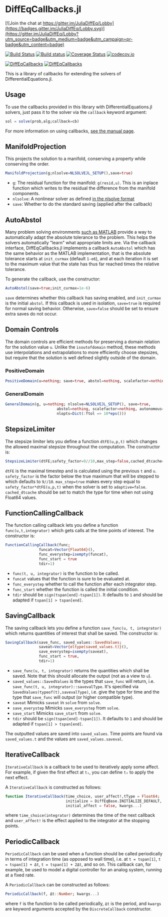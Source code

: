 # DiffEqCallbacks.jl

[![Join the chat at https://gitter.im/JuliaDiffEq/Lobby](https://badges.gitter.im/JuliaDiffEq/Lobby.svg)](https://gitter.im/JuliaDiffEq/Lobby?utm_source=badge&utm_medium=badge&utm_campaign=pr-badge&utm_content=badge)

[![Build Status](https://travis-ci.org/JuliaDiffEq/DiffEqCallbacks.jl.svg?branch=master)](https://travis-ci.org/JuliaDiffEq/DiffEqCallbacks.jl)
[![Build status](https://ci.appveyor.com/api/projects/status/a3o1a4l4xqcwuw86?svg=true)](https://ci.appveyor.com/project/ChrisRackauckas/diffeqcallbacks-jl-ufx45)
[![Coverage Status](https://coveralls.io/repos/JuliaDiffEq/DiffEqCallbacks.jl/badge.svg?branch=master&service=github)](https://coveralls.io/github/JuliaDiffEq/DiffEqCallbacks.jl?branch=master)
[![codecov.io](http://codecov.io/github/JuliaDiffEq/DiffEqCallbacks.jl/coverage.svg?branch=master)](http://codecov.io/github/JuliaDiffEq/DiffEqCallbacks.jl?branch=master)

[![DiffEqCallbacks](http://pkg.julialang.org/badges/DiffEqCallbacks_0.5.svg)](http://pkg.julialang.org/?pkg=DiffEqCallbacks)
[![DiffEqCallbacks](http://pkg.julialang.org/badges/DiffEqCallbacks_0.6.svg)](http://pkg.julialang.org/?pkg=DiffEqCallbacks)

This is a library of callbacks for extending the solvers of DifferentialEquations.jl.

## Usage


To use the callbacks provided in this library with DifferentialEquations.jl solvers,
just pass it to the solver via the `callback` keyword argument:

```julia
sol = solve(prob,alg;callback=cb)
```

For more information on using callbacks, [see the manual page](http://docs.juliadiffeq.org/latest/features/callback_functions.html).

## ManifoldProjection

This projects the solution to a manifold, conserving a property while
conserving the order.

```julia
ManifoldProjection(g;nlsolve=NLSOLVEJL_SETUP(),save=true)
```

- `g`: The residual function for the manifold: `g(resid,u)`. This is an inplace function
  which writes to the residual the difference from the manifold components.
- `nlsolve`: A nonlinear solver as defined [in the nlsolve format](linear_nonlinear.html)
- `save`: Whether to do the standard saving (applied after the callback)

## AutoAbstol

Many problem solving environments [such as MATLAB](https://www.mathworks.com/help/simulink/gui/absolute-tolerance.html)
provide a way to automatically adapt the absolute tolerance to the problem. This
helps the solvers automatically "learn" what appropriate limits are. Via the
callback interface, DiffEqCallbacks.jl implements a callback `AutoAbstol` which
has the same behavior as the MATLAB implementation, that is the absolute tolerance
starts at `init_curmax` (default `1-e6`), and at each iteration it is set
to the maximum value that the state has thus far reached times the relative tolerance.

To generate the callback, use the constructor:

```julia
AutoAbstol(save=true;init_curmax=1e-6)
```

`save` determines whether this callback has saving enabled, and `init_curmax` is
the initial `abstol`. If this callback is used in isolation, `save=true` is required
for normal saving behavior. Otherwise, `save=false` should be set to ensure
extra saves do not occur.

## Domain Controls

The domain controls are efficient methods for preserving a domain relation for
the solution value `u`. Unlike the `isoutofdomain` method, these methods use
interpolations and extrapolations to more efficiently choose stepsizes, but
require that the solution is well defined slightly outside of the domain.

### PositiveDomain

```julia
PositiveDomain(u=nothing; save=true, abstol=nothing, scalefactor=nothing)
```

### GeneralDomain

```julia
GeneralDomain(g, u=nothing; nlsolve=NLSOLVEJL_SETUP(), save=true,
                       abstol=nothing, scalefactor=nothing, autonomous=numargs(g)==2,
                       nlopts=Dict(:ftol => 10*eps()))
```

## StepsizeLimiter

The stepsize limiter lets you define a function `dtFE(u,p,t)` which changes the
allowed maximal stepsize throughout the computation. The constructor is:

```julia
StepsizeLimiter(dtFE;safety_factor=9//10,max_step=false,cached_dtcache=0.0)
```

`dtFE` is the maximal timestep and is calculated using the previous `t` and `u`.
`safety_factor` is the factor below the true maximum that will be stepped to
which defaults to `9//10`. `max_step=true` makes every step equal to
`safety_factor*dtFE(u,p,t)` when the solver is set to `adaptive=false`. `cached_dtcache`
should be set to match the type for time when not using Float64 values.

## FunctionCallingCallback

The function calling callback lets you define a function `func(u,t,integrator)`
which gets calls at the time points of interest. The constructor is:

```julia
FunctionCallingCallback(func;
               funcat=Vector{Float64}(),
               func_everystep=isempty(funcat),
               func_start = true
               tdir=1)
```
- `func(t, u, integrator)` is the function to be called.
- `funcat` values that the function is sure to be evaluated at.
- `func_everystep` whether to call the function after each integrator step.
- `func_start` whether the function is called the initial condition.
- `tdir` should be `sign(tspan[end]-tspan[1])`. It defaults to `1` and should
  be adapted if `tspan[1] > tspan[end]`.

## SavingCallback

The saving callback lets you define a function `save_func(u, t, integrator)` which
returns quantities of interest that shall be saved. The constructor is:

```julia
SavingCallback(save_func, saved_values::SavedValues;
               saveat=Vector{eltype(saved_values.t)}(),
               save_everystep=isempty(saveat),
               func_start = true,
               tdir=1)
```
- `save_func(u, t, integrator)` returns the quantities which shall be saved.
  Note that this should allocate the output (not as a view to `u`).
- `saved_values::SavedValues` is the types that `save_func` will return, i.e.
  `save_func(t, u, integrator)::savevalType`. It's specified via
  `SavedValues(typeof(t),savevalType)`, i.e. give the type for time and the
  type that `save_func` will output (or higher compatible type).
- `saveat` Mimicks `saveat` in `solve` from `solve`.
- `save_everystep` Mimicks `save_everystep` from `solve`.
- `save_start` Mimicks `save_start` from `solve`.
- `tdir` should be `sign(tspan[end]-tspan[1])`. It defaults to `1` and should
  be adapted if `tspan[1] > tspan[end]`.

The outputted values are saved into `saved_values`. Time points are found via
`saved_values.t` and the values are `saved_values.saveval`.


## IterativeCallback

`IterativeCallback` is a callback to be used to iteratively apply some affect.
For example, if given the first effect at `t₁`, you can define `t₂` to apply
the next effect.

A `IterativeCallback` is constructed as follows:

```julia
function IterativeCallback(time_choice, user_affect!,tType = Float64;
                           initialize = DiffEqBase.INITIALIZE_DEFAULT,
                           initial_affect = false, kwargs...)
```

where `time_choice(integrator)` determines the time of the next callback and
`user_affect!` is the effect applied to the integrator at the stopping points.

## PeriodicCallback

`PeriodicCallback` can be used when a function should be called periodically in terms of integration time (as opposed to wall time), i.e. at `t = tspan[1]`, `t = tspan[1] + Δt`, `t = tspan[1] + 2Δt`, and so on. This callback can, for example, be used to model a digital controller for an analog system, running at a fixed rate.

A `PeriodicCallback` can be constructed as follows:

```julia
PeriodicCallback(f, Δt::Number; kwargs...)
```

where `f` is the function to be called periodically, `Δt` is the period, and `kwargs` are keyword arguments accepted by the `DiscreteCallback` constructor.
